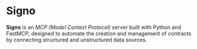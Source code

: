 # Signo
**Signo** is an _MCP (Model Context Protocol)_ server built with Python and FastMCP, designed to automate the creation and management of contracts by connecting structured and unstructured data sources.

